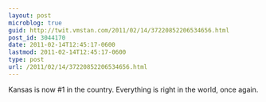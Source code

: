 ```yaml
---
layout: post
microblog: true
guid: http://twit.vmstan.com/2011/02/14/37220852206534656.html
post_id: 3044170
date: 2011-02-14T12:45:17-0600
lastmod: 2011-02-14T12:45:17-0600
type: post
url: /2011/02/14/37220852206534656.html
---
```

Kansas is now #1 in the country. Everything is right in the world, once again.
